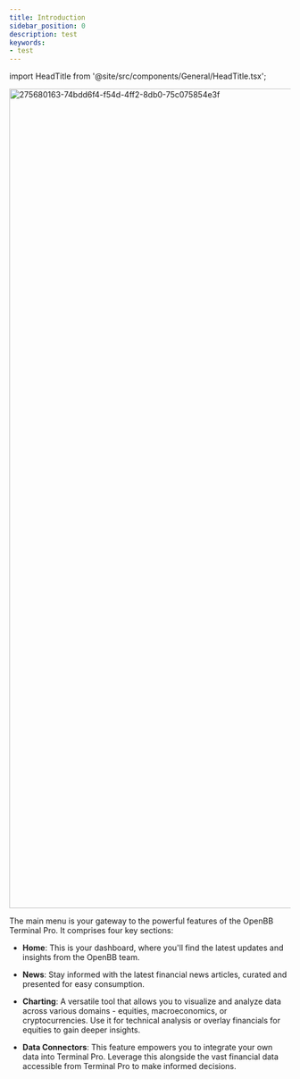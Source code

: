 ```yaml
---
title: Introduction
sidebar_position: 0
description: test
keywords:
- test
---
```


import HeadTitle from '@site/src/components/General/HeadTitle.tsx';

<HeadTitle title="Main Menu | OpenBB Terminal Pro Docs" />

<img width="1467" alt="275680163-74bdd6f4-f54d-4ff2-8db0-75c075854e3f" src="https://github.com/OpenBB-finance/OpenBBTerminal/assets/25267873/03b201eb-6abb-4a50-a6b2-df1f37c3c8a1"/>

The main menu is your gateway to the powerful features of the OpenBB Terminal Pro. It comprises four key sections:

* **Home**: This is your dashboard, where you'll find the latest updates and insights from the OpenBB team.

* **News**: Stay informed with the latest financial news articles, curated and presented for easy consumption.

* **Charting**: A versatile tool that allows you to visualize and analyze data across various domains - equities, macroeconomics, or cryptocurrencies. Use it for technical analysis or overlay financials for equities to gain deeper insights.

* **Data Connectors**: This feature empowers you to integrate your own data into Terminal Pro. Leverage this alongside the vast financial data accessible from Terminal Pro to make informed decisions.
